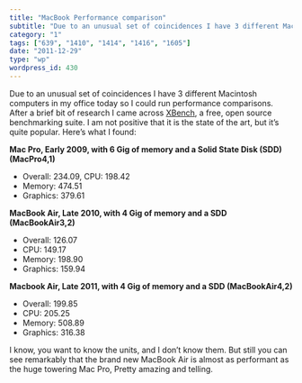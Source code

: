 ```yaml
---
title: "MacBook Performance comparison"
subtitle: "Due to an unusual set of coincidences I have 3 different Macintosh computers in my office today so I..."
category: "1"
tags: ["639", "1410", "1414", "1416", "1605"]
date: "2011-12-29"
type: "wp"
wordpress_id: 430
---
```

Due to an unusual set of coincidences I have 3 different Macintosh computers in my office today so I could run performance comparisons. After a brief bit of research I came across [XBench](http://xbench.com/), a free, open source benchmarking suite. I am not positive that it is the state of the art, but it’s quite popular. Here’s what I found:

**Mac Pro, Early 2009, with 6 Gig of memory and a Solid State Disk (SDD) (MacPro4,1)**

- Overall: 234.09, CPU: 198.42
- Memory: 474.51
- Graphics: 379.61

**MacBook Air, Late 2010, with 4 Gig of memory and a SDD (MacBookAir3,2)**

- Overall: 126.07
- CPU: 149.17
- Memory: 198.90
- Graphics: 159.94

**Macbook Air, Late 2011, with 4 Gig of memory and a SDD (MacBookAir4,2)**

- Overall: 199.85
- CPU: 205.25
- Memory: 508.89
- Graphics: 316.38

I know, you want to know the units, and I don’t know them. But still you can see remarkably that the brand new MacBook Air is almost as performant as the huge towering Mac Pro, Pretty amazing and telling.